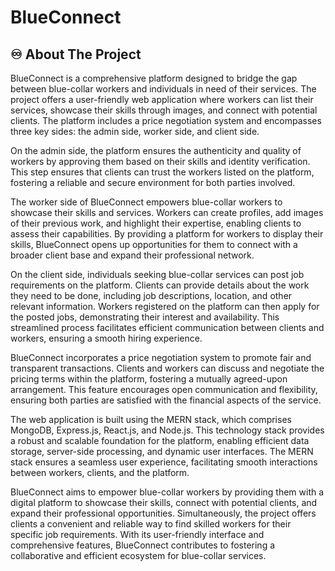 
# BlueConnect

## ♾️ About The Project

BlueConnect is a comprehensive platform designed to bridge the gap between blue-collar workers and individuals in need of their services. The project offers a user-friendly web application where workers can list their services, showcase their skills through images, and connect with potential clients. The platform includes a price negotiation system and encompasses three key sides: the admin side, worker side, and client side.

On the admin side, the platform ensures the authenticity and quality of workers by approving them based on their skills and identity verification. This step ensures that clients can trust the workers listed on the platform, fostering a reliable and secure environment for both parties involved.

The worker side of BlueConnect empowers blue-collar workers to showcase their skills and services. Workers can create profiles, add images of their previous work, and highlight their expertise, enabling clients to assess their capabilities. By providing a platform for workers to display their skills, BlueConnect opens up opportunities for them to connect with a broader client base and expand their professional network.

On the client side, individuals seeking blue-collar services can post job requirements on the platform. Clients can provide details about the work they need to be done, including job descriptions, location, and other relevant information. Workers registered on the platform can then apply for the posted jobs, demonstrating their interest and availability. This streamlined process facilitates efficient communication between clients and workers, ensuring a smooth hiring experience.

BlueConnect incorporates a price negotiation system to promote fair and transparent transactions. Clients and workers can discuss and negotiate the pricing terms within the platform, fostering a mutually agreed-upon arrangement. This feature encourages open communication and flexibility, ensuring both parties are satisfied with the financial aspects of the service.

The web application is built using the MERN stack, which comprises MongoDB, Express.js, React.js, and Node.js. This technology stack provides a robust and scalable foundation for the platform, enabling efficient data storage, server-side processing, and dynamic user interfaces. The MERN stack ensures a seamless user experience, facilitating smooth interactions between workers, clients, and the platform.

BlueConnect aims to empower blue-collar workers by providing them with a digital platform to showcase their skills, connect with potential clients, and expand their professional opportunities. Simultaneously, the project offers clients a convenient and reliable way to find skilled workers for their specific job requirements. With its user-friendly interface and comprehensive features, BlueConnect contributes to fostering a collaborative and efficient ecosystem for blue-collar services.
